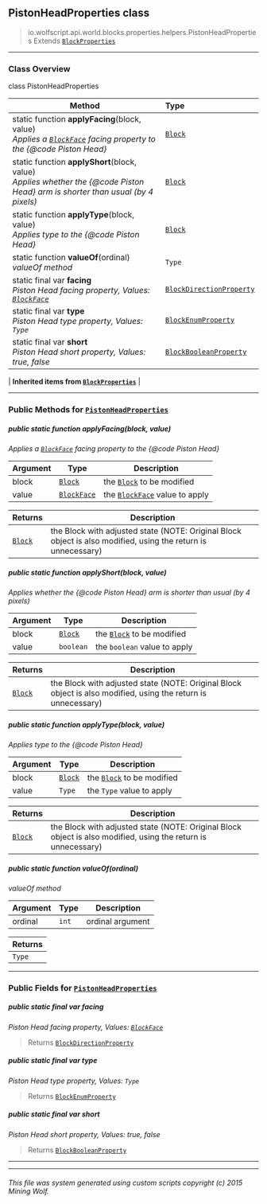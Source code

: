 ## PistonHeadProperties __class__

>io.wolfscript.api.world.blocks.properties.helpers.PistonHeadProperties
>Extends [`BlockProperties`](BlockProperties.md)

---

### Class Overview

class PistonHeadProperties

Method | Type   
--- | :--- 
static function __applyFacing__(block, value) <br> _Applies a [`BlockFace`](../../BlockFace.md) facing property to the {@code Piston Head}_ | [`Block`](../../Block.md)
static function __applyShort__(block, value) <br> _Applies whether the {@code Piston Head} arm is shorter than usual (by 4 pixels)_ | [`Block`](../../Block.md)
static function __applyType__(block, value) <br> _Applies type to the {@code Piston Head}_ | [`Block`](../../Block.md)
static function __valueOf__(ordinal) <br> _valueOf method_ | `Type`
static final var __facing__ <br> _Piston Head facing property, Values: [`BlockFace`](../../BlockFace.md)_ | [`BlockDirectionProperty`](../BlockDirectionProperty.md)
static final var __type__ <br> _Piston Head type property, Values: `Type`_ | [`BlockEnumProperty`](../BlockEnumProperty.md)
static final var __short__ <br> _Piston Head short property, Values: true, false_ | [`BlockBooleanProperty`](../BlockBooleanProperty.md)
 |
__Inherited items from [`BlockProperties`](BlockProperties.md)__ |





---


### Public Methods for [`PistonHeadProperties`](PistonHeadProperties.md)

##### <a id='applyfacing'></a>public static function __applyFacing__(block, value)

_Applies a [`BlockFace`](../../BlockFace.md) facing property to the {@code Piston Head}_

Argument | Type | Description  
--- | --- | --- 
block | [`Block`](../../Block.md) | the [`Block`](../../Block.md) to be modified
value | [`BlockFace`](../../BlockFace.md) | the [`BlockFace`](../../BlockFace.md) value to apply

Returns | Description
--- | --- 
[`Block`](../../Block.md) | the Block with adjusted state (NOTE: Original Block object is also modified, using the return is unnecessary)


##### <a id='applyshort'></a>public static function __applyShort__(block, value)

_Applies whether the {@code Piston Head} arm is shorter than usual (by 4 pixels)_

Argument | Type | Description  
--- | --- | --- 
block | [`Block`](../../Block.md) | the [`Block`](../../Block.md) to be modified
value | `boolean` | the `boolean` value to apply

Returns | Description
--- | --- 
[`Block`](../../Block.md) | the Block with adjusted state (NOTE: Original Block object is also modified, using the return is unnecessary)


##### <a id='applytype'></a>public static function __applyType__(block, value)

_Applies type to the {@code Piston Head}_

Argument | Type | Description  
--- | --- | --- 
block | [`Block`](../../Block.md) | the [`Block`](../../Block.md) to be modified
value | `Type` | the `Type` value to apply

Returns | Description
--- | --- 
[`Block`](../../Block.md) | the Block with adjusted state (NOTE: Original Block object is also modified, using the return is unnecessary)


##### <a id='valueof'></a>public static function __valueOf__(ordinal)

_valueOf method_

Argument | Type | Description  
--- | --- | --- 
ordinal | `int` | ordinal argument

Returns | 
--- | 
`Type` |


---

### Public Fields for [`PistonHeadProperties`](PistonHeadProperties.md)

##### <a id='facing'></a>public static final var __facing__

_Piston Head facing property, Values: [`BlockFace`](../../BlockFace.md)_

>Returns
>  [`BlockDirectionProperty`](../BlockDirectionProperty.md)

##### <a id='type'></a>public static final var __type__

_Piston Head type property, Values: `Type`_

>Returns
>  [`BlockEnumProperty`](../BlockEnumProperty.md)

##### <a id='short'></a>public static final var __short__

_Piston Head short property, Values: true, false_

>Returns
>  [`BlockBooleanProperty`](../BlockBooleanProperty.md)

---


---


###### This file was system generated using custom scripts copyright (c) 2015 Mining Wolf.
	

